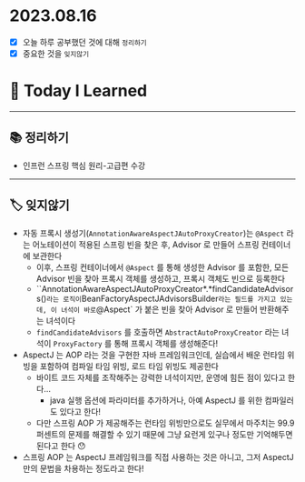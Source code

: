 # 2023.08.16

- [x] 오늘 하루 공부했던 것에 대해 `정리하기`
- [x] 중요한 것을 `잊지않기`

# 🚩 Today I Learned

---

## 📚 정리하기

- 인프런 스프링 핵심 원리-고급편 수강

---

## 🏷 잊지않기

- 자동 프록시 생성기(`AnnotationAwareAspectJAutoProxyCreator`)는 `@Aspect` 라는 어노테이션이 적용된 스프링 빈을 찾은 후, Advisor 로 만들어 스프링 컨테이너에 보관한다
  - 이후, 스프링 컨테이너에서 `@Aspect` 를 통해 생성한 Advisor 를 포함한, 모든 Advisor 빈을 찾아 프록시 객체를 생성하고, 프록시 객체도 빈으로 등록한다
  - ``AnnotationAwareAspectJAutoProxyCreator*.*findCandidateAdvisors()` 라는 로직이 `BeanFactoryAspectJAdvisorsBuilder` 라는 필드를 가지고 있는데, 이 녀석이 바로 `@Aspect` 가 붙은 빈을 찾아 Advisor 로 만들어 반환해주는 녀석이다
  - `findCandidateAdvisors` 를 호출하면 `AbstractAutoProxyCreator` 라는 녀석이 `ProxyFactory` 를 통해 프록시 객체를 생성해준다!
- AspectJ 는 AOP 라는 것을 구현한 자바 프레임워크인데, 실습에서 배운 런타임 위빙을 포함하여 컴파일 타임 위빙, 로드 타임 위빙도 제공한다
  - 바이트 코드 자체를 조작해주는 강력한 녀석이지만, 운영에 힘든 점이 있다고 한다…
    - java 실행 옵션에 파라미터를 추가하거나, 아예 AspectJ 를 위한 컴파일러도 있다고 한다!
  - 다만 스프링 AOP 가 제공해주는 런타임 위빙만으로도 실무에서 마주치는 99.9 퍼센트의 문제를 해결할 수 있기 때문에 그냥 요런게 있구나 정도만 기억해두면 된다고 한다 😯
- 스프링 AOP 는 AspectJ 프레임워크를 직접 사용하는 것은 아니고, 그저 AspectJ 만의 문법을 차용하는 정도라고 한다!
